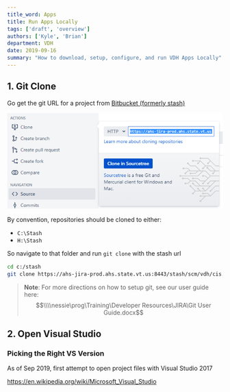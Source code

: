 ```yaml
---
title_word: Apps
title: Run Apps Locally
tags: ['draft', 'overview']
authors: ['Kyle', 'Brian']
department: VDH
date: 2019-09-16
summary: "How to download, setup, configure, and run VDH Apps Locally"
---
```



## 1. Git Clone

Go get the git URL for a project from [Bitbucket (formerly stash)](https://ahs-jira-prod.ahs.state.vt.us:8443/stash/projects/VDH)


![git clone](/assets/images/posts/apps/git-clone.png)


By convention, repositories should be cloned to either:

* `C:\Stash`
* `H:\Stash`

So navigate to that folder and run `git clone` with the stash url

```bash
cd c:/stash
git clone https://ahs-jira-prod.ahs.state.vt.us:8443/stash/scm/vdh/cis.git
```


> **Note**: For more directions on how to setup git, see our user guide here:
> $$\\\\nessie\prog\Training\Developer Resources\JIRA\Git User Guide.docx$$

## 2. Open Visual Studio

### Picking the Right VS Version

As of Sep 2019, first attempt to open project files with Visual Studio 2017

https://en.wikipedia.org/wiki/Microsoft_Visual_Studio
